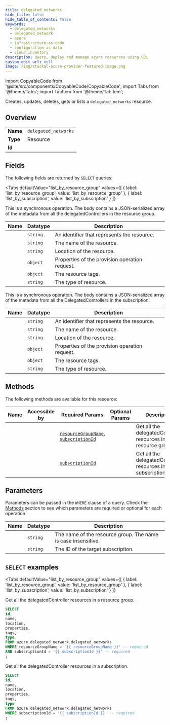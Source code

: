 ```yaml
--- 
title: delegated_networks
hide_title: false
hide_table_of_contents: false
keywords:
  - delegated_networks
  - delegated_network
  - azure
  - infrastructure-as-code
  - configuration-as-data
  - cloud inventory
description: Query, deploy and manage azure resources using SQL
custom_edit_url: null
image: /img/stackql-azure-provider-featured-image.png
---
```


import CopyableCode from '@site/src/components/CopyableCode/CopyableCode';
import Tabs from '@theme/Tabs';
import TabItem from '@theme/TabItem';

Creates, updates, deletes, gets or lists a <code>delegated_networks</code> resource.

## Overview
<table><tbody>
<tr><td><b>Name</b></td><td><code>delegated_networks</code></td></tr>
<tr><td><b>Type</b></td><td>Resource</td></tr>
<tr><td><b>Id</b></td><td><CopyableCode code="azure.delegated_network.delegated_networks" /></td></tr>
</tbody></table>

## Fields

The following fields are returned by `SELECT` queries:

<Tabs
    defaultValue="list_by_resource_group"
    values={[
        { label: 'list_by_resource_group', value: 'list_by_resource_group' },
        { label: 'list_by_subscription', value: 'list_by_subscription' }
    ]}
>
<TabItem value="list_by_resource_group">

This is a synchronous operation. The body contains a JSON-serialized array of the metadata from all the delegatedControllers in the resource group.

<table>
<thead>
    <tr>
    <th>Name</th>
    <th>Datatype</th>
    <th>Description</th>
    </tr>
</thead>
<tbody>
<tr>
    <td><CopyableCode code="id" /></td>
    <td><code>string</code></td>
    <td>An identifier that represents the resource.</td>
</tr>
<tr>
    <td><CopyableCode code="name" /></td>
    <td><code>string</code></td>
    <td>The name of the resource.</td>
</tr>
<tr>
    <td><CopyableCode code="location" /></td>
    <td><code>string</code></td>
    <td>Location of the resource.</td>
</tr>
<tr>
    <td><CopyableCode code="properties" /></td>
    <td><code>object</code></td>
    <td>Properties of the provision operation request.</td>
</tr>
<tr>
    <td><CopyableCode code="tags" /></td>
    <td><code>object</code></td>
    <td>The resource tags.</td>
</tr>
<tr>
    <td><CopyableCode code="type" /></td>
    <td><code>string</code></td>
    <td>The type of resource.</td>
</tr>
</tbody>
</table>
</TabItem>
<TabItem value="list_by_subscription">

This is a synchronous operation. The body contains a JSON-serialized array of the metadata from all the DelegatedControllers in the subscription.

<table>
<thead>
    <tr>
    <th>Name</th>
    <th>Datatype</th>
    <th>Description</th>
    </tr>
</thead>
<tbody>
<tr>
    <td><CopyableCode code="id" /></td>
    <td><code>string</code></td>
    <td>An identifier that represents the resource.</td>
</tr>
<tr>
    <td><CopyableCode code="name" /></td>
    <td><code>string</code></td>
    <td>The name of the resource.</td>
</tr>
<tr>
    <td><CopyableCode code="location" /></td>
    <td><code>string</code></td>
    <td>Location of the resource.</td>
</tr>
<tr>
    <td><CopyableCode code="properties" /></td>
    <td><code>object</code></td>
    <td>Properties of the provision operation request.</td>
</tr>
<tr>
    <td><CopyableCode code="tags" /></td>
    <td><code>object</code></td>
    <td>The resource tags.</td>
</tr>
<tr>
    <td><CopyableCode code="type" /></td>
    <td><code>string</code></td>
    <td>The type of resource.</td>
</tr>
</tbody>
</table>
</TabItem>
</Tabs>

## Methods

The following methods are available for this resource:

<table>
<thead>
    <tr>
    <th>Name</th>
    <th>Accessible by</th>
    <th>Required Params</th>
    <th>Optional Params</th>
    <th>Description</th>
    </tr>
</thead>
<tbody>
<tr>
    <td><a href="#list_by_resource_group"><CopyableCode code="list_by_resource_group" /></a></td>
    <td><CopyableCode code="select" /></td>
    <td><a href="#parameter-resourceGroupName"><code>resourceGroupName</code></a>, <a href="#parameter-subscriptionId"><code>subscriptionId</code></a></td>
    <td></td>
    <td>Get all the delegatedController resources in a resource group.</td>
</tr>
<tr>
    <td><a href="#list_by_subscription"><CopyableCode code="list_by_subscription" /></a></td>
    <td><CopyableCode code="select" /></td>
    <td><a href="#parameter-subscriptionId"><code>subscriptionId</code></a></td>
    <td></td>
    <td>Get all the delegatedController resources in a subscription.</td>
</tr>
</tbody>
</table>

## Parameters

Parameters can be passed in the `WHERE` clause of a query. Check the [Methods](#methods) section to see which parameters are required or optional for each operation.

<table>
<thead>
    <tr>
    <th>Name</th>
    <th>Datatype</th>
    <th>Description</th>
    </tr>
</thead>
<tbody>
<tr id="parameter-resourceGroupName">
    <td><CopyableCode code="resourceGroupName" /></td>
    <td><code>string</code></td>
    <td>The name of the resource group. The name is case insensitive.</td>
</tr>
<tr id="parameter-subscriptionId">
    <td><CopyableCode code="subscriptionId" /></td>
    <td><code>string</code></td>
    <td>The ID of the target subscription.</td>
</tr>
</tbody>
</table>

## `SELECT` examples

<Tabs
    defaultValue="list_by_resource_group"
    values={[
        { label: 'list_by_resource_group', value: 'list_by_resource_group' },
        { label: 'list_by_subscription', value: 'list_by_subscription' }
    ]}
>
<TabItem value="list_by_resource_group">

Get all the delegatedController resources in a resource group.

```sql
SELECT
id,
name,
location,
properties,
tags,
type
FROM azure.delegated_network.delegated_networks
WHERE resourceGroupName = '{{ resourceGroupName }}' -- required
AND subscriptionId = '{{ subscriptionId }}' -- required
;
```
</TabItem>
<TabItem value="list_by_subscription">

Get all the delegatedController resources in a subscription.

```sql
SELECT
id,
name,
location,
properties,
tags,
type
FROM azure.delegated_network.delegated_networks
WHERE subscriptionId = '{{ subscriptionId }}' -- required
;
```
</TabItem>
</Tabs>
